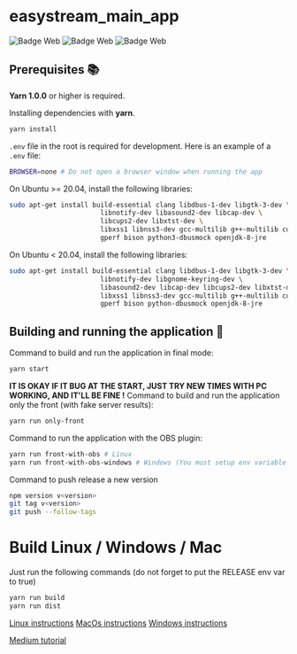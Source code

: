# easystream_main_app

![Badge Web](https://img.shields.io/badge/Stack-Electron-cyan?logo=electron)
![Badge Web](https://img.shields.io/badge/Web-React-blue?logo=react)
![Badge Web](https://img.shields.io/badge/Back-Node-green?logo=node.js)

## Prerequisites :books:

**Yarn 1.0.0** or higher is required.

Installing dependencies with **yarn**.
```bash
yarn install
```

`.env` file in the root is required for development.
Here is an example of a `.env` file:
```bash
BROWSER=none # Do not open a browser window when running the app
```

On Ubuntu >= 20.04, install the following libraries:
```bash
sudo apt-get install build-essential clang libdbus-1-dev libgtk-3-dev \
                       libnotify-dev libasound2-dev libcap-dev \
                       libcups2-dev libxtst-dev \
                       libxss1 libnss3-dev gcc-multilib g++-multilib curl \
                       gperf bison python3-dbusmock openjdk-8-jre
```

On Ubuntu < 20.04, install the following libraries:
```bash
sudo apt-get install build-essential clang libdbus-1-dev libgtk-3-dev \
                       libnotify-dev libgnome-keyring-dev \
                       libasound2-dev libcap-dev libcups2-dev libxtst-dev \
                       libxss1 libnss3-dev gcc-multilib g++-multilib curl \
                       gperf bison python-dbusmock openjdk-8-jre
```

## Building and running the application :rocket:

Command to build and run the application in final mode:
```bash
yarn start
```

**IT IS OKAY IF IT BUG AT THE START, JUST TRY NEW TIMES WITH PC WORKING, AND IT'LL BE FINE !**
Command to build and run the application only the front (with fake server results):
```bash
yarn run only-front
```

Command to run the application with the OBS plugin:
```bash
yarn run front-with-obs # Linux
yarn run front-with-obs-windows # Windows (You must setup env variable ELECTRON_IS_DEV=0)
```

Command to push release a new version
```bash
npm version v<version>
git tag v<version>
git push --follow-tags
```

# Build Linux / Windows / Mac

Just run the following commands
(do not forget to put the RELEASE env var to true)
```bash
yarn run build
yarn run dist
```

[Linux instructions](https://www.electronjs.org/fr/docs/latest/development/build-instructions-linux)
[MacOs instructions](https://www.electronjs.org/fr/docs/latest/development/build-instructions-macos)
[Windows instructions](https://www.electronjs.org/fr/docs/latest/development/build-instructions-windows)

[Medium tutorial](https://medium.com/@kitze/%EF%B8%8F-from-react-to-an-electron-app-ready-for-production-a0468ecb1da3)
